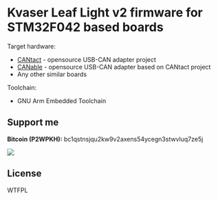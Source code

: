 # Kvaser Leaf Light v2 firmware for STM32F042 based boards

Target hardware:
* [CANtact] - opensource USB-CAN adapter project
* [CANable] - opensource USB-CAN adapter based on CANtact project
* Any other similar boards


Toolchain:
- GNU Arm Embedded Toolchain

## Support me
**Bitcoin (P2WPKH):** bc1qstnsjqu2kw9v2axens54ycegn3stwvluq7ze5j

<a href="https://www.buymeacoffee.com/moonglow"><img src="https://img.buymeacoffee.com/button-api/?text=Buy me a coffee&emoji=&slug=moonglow&button_colour=FF5F5F&font_colour=ffffff&font_family=Comic&outline_colour=000000&coffee_colour=FFDD00"></a>

License
----

WTFPL


[CANtact]: <https://linklayer.github.io/cantact/>
[CANable]: <https://canable.io/>
